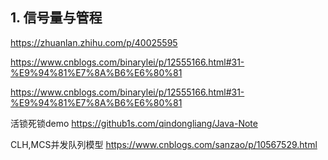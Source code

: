 ## 1. 信号量与管程





https://zhuanlan.zhihu.com/p/40025595

https://www.cnblogs.com/binarylei/p/12555166.html#31-%E9%94%81%E7%8A%B6%E6%80%81 

https://www.cnblogs.com/binarylei/p/12555166.html#31-%E9%94%81%E7%8A%B6%E6%80%81

活锁死锁demo    https://github1s.com/qindongliang/Java-Note

CLH,MCS并发队列模型   https://www.cnblogs.com/sanzao/p/10567529.html